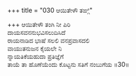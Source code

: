 +++
title = "030 ಆಯಿತೇಳೌ ತಙ್ಗಿ"

+++
ಆಯಿತೇಳೌ ತಂಗಿ ನೀ ಪಿರಿ  
ದಾಯಸವನನುಭವಿಸಲುದಿಸಿದೆ  
ರಾಯನಾಡಿದ ಭಾಷೆ ಸಲಲಿ ವನಪ್ರವಾಸದಲಿ   
ವಾಯುತನುಜನ ಕೈಯಲೇ ನಿ  
ನ್ನಾಯತಿಕೆಯಹುದಾ ಪ್ರತಿಜ್ಞೆಗೆ              
ತಾಯೆ ತಾ ಹೊಣೆಯೆಂದು ಕೊಟ್ಟನು ಸತಿಗೆ ನಂಬುಗೆಯ      ॥30॥
